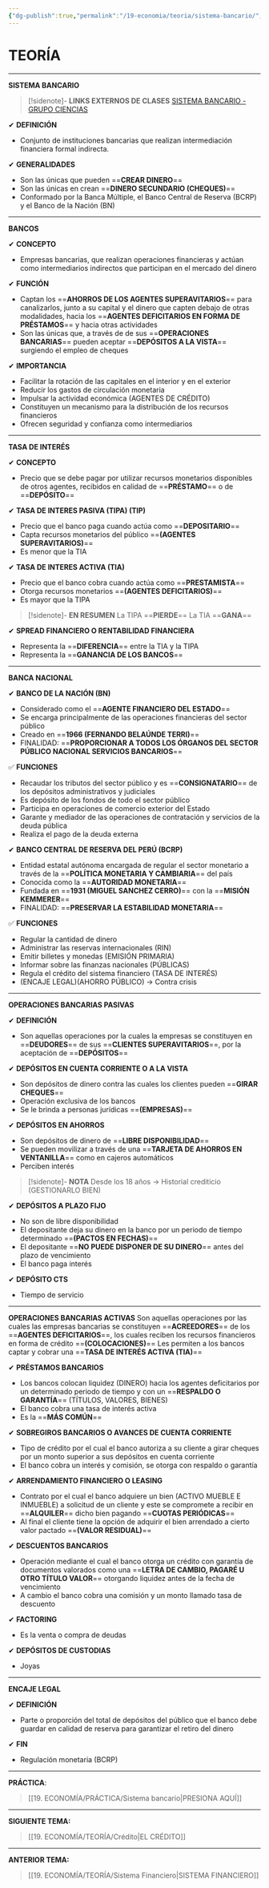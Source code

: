 ```yaml
---
{"dg-publish":true,"permalink":"/19-economia/teoria/sistema-bancario/","tags":["Economía","Teoría"]}
---
```


# TEORÍA
---
**SISTEMA BANCARIO**

>[!sidenote]- **LINKS EXTERNOS DE CLASES** 
>[SISTEMA BANCARIO - GRUPO CIENCIAS](https://youtu.be/eQGqWgklXWE?si=Q_XfSMF3jxB60svu)

✔ **DEFINICIÓN**
- Conjunto de instituciones bancarias que realizan intermediación financiera formal indirecta. 

✔ **GENERALIDADES**
- Son las únicas que pueden ==**CREAR DINERO**== 
- Son las únicas en crean ==**DINERO SECUNDARIO (CHEQUES)**==
- Conformado por la Banca Múltiple, el Banco Central de Reserva (BCRP) y el Banco de la Nación (BN)

---
**BANCOS**

✔ **CONCEPTO**
- Empresas bancarias, que realizan operaciones financieras y actúan como intermediarios indirectos que participan en el mercado del dinero

✔ **FUNCIÓN**
- Captan los ==**AHORROS DE LOS AGENTES SUPERAVITARIOS**== para canalizarlos, junto a su capital y el dinero que capten debajo de otras modalidades, hacia los ==**AGENTES DEFICITARIOS EN FORMA DE PRÉSTAMOS**== y hacia otras actividades 
- Son las únicas que, a través de de sus ==**OPERACIONES BANCARIAS**== pueden aceptar ==**DEPÓSITOS A LA VISTA**== surgiendo el empleo de cheques 

✔ **IMPORTANCIA**
- Facilitar la rotación de las capitales en el interior  y en el exterior
- Reducir los gastos de circulación monetaria
- Impulsar la actividad económica (AGENTES DE CRÉDITO)
- Constituyen un mecanismo para la distribución de los recursos financieros
- Ofrecen seguridad y confianza como intermediarios

---
**TASA DE INTERÉS**

✔ **CONCEPTO**
- Precio que se debe pagar por utilizar recursos monetarios disponibles de otros agentes, recibidos en calidad de ==**PRÉSTAMO**== o de ==**DEPÓSITO**== 

✔ **TASA DE INTERES PASIVA (TIPA) (TIP)**
- Precio que el banco paga cuando actúa como ==**DEPOSITARIO**== 
- Capta recursos monetarios del público ==**(AGENTES SUPERAVITARIOS)**== 
- Es menor que la TIA

✔ **TASA DE INTERES ACTIVA (TIA)**
- Precio que el banco cobra cuando actúa como ==**PRESTAMISTA**== 
- Otorga recursos monetarios ==**(AGENTES DEFICITARIOS)**== 
- Es mayor que la TIPA

>[!sidenote]- **EN RESUMEN**
>La TIPA ==**PIERDE**==
>La TIA ==**GANA**== 

✔ **SPREAD FINANCIERO O RENTABILIDAD FINANCIERA**
- Representa la ==**DIFERENCIA**== entre la TIA y la TIPA
- Representa la ==**GANANCIA DE LOS BANCOS**== 

---
**BANCA NACIONAL**

✔ **BANCO DE LA NACIÓN (BN)**
- Considerado como el ==**AGENTE FINANCIERO DEL ESTADO**== 
- Se encarga principalmente de las operaciones financieras del sector público
- Creado en ==**1966 (FERNANDO BELAÚNDE TERRI)**== 
- FINALIDAD: ==**PROPORCIONAR A TODOS LOS ÓRGANOS DEL SECTOR PÚBLICO NACIONAL SERVICIOS BANCARIOS**== 

✅ **FUNCIONES**
- Recaudar los tributos del sector público y es ==**CONSIGNATARIO**== de los depósitos administrativos y judiciales
- Es depósito de los fondos de todo el sector público
- Participa en operaciones de comercio exterior del Estado
- Garante y mediador de las operaciones de contratación y servicios de la deuda pública
- Realiza el pago de la deuda externa

✔ **BANCO CENTRAL DE RESERVA DEL PERÚ (BCRP)**
- Entidad estatal autónoma encargada de regular el sector monetario a través de la ==**POLÍTICA MONETARIA Y CAMBIARIA**== del país
- Conocida como la ==**AUTORIDAD MONETARIA**== 
- Fundada en ==**1931 (MIGUEL SANCHEZ CERRO)**== con la ==**MISIÓN KEMMERER**== 
- FINALIDAD: ==**PRESERVAR LA ESTABILIDAD MONETARIA**== 

✅ **FUNCIONES**
- Regular la cantidad de dinero
- Administrar las reservas internacionales (RIN)
- Emitir billetes y monedas (EMISIÓN PRIMARIA)
- Informar sobre las finanzas nacionales (PÚBLICAS)
- Regula el crédito del sistema financiero (TASA DE INTERÉS)
- (ENCAJE LEGAL)(AHORRO PÚBLICO) → Contra crisis 

---
**OPERACIONES BANCARIAS PASIVAS** 

✔ **DEFINICIÓN** 
- Son aquellas operaciones por la cuales la empresas se constituyen en ==**DEUDORES**== de sus ==**CLIENTES SUPERAVITARIOS**==, por la aceptación de ==**DEPÓSITOS**== 

✔ **DEPÓSITOS EN CUENTA CORRIENTE O A LA VISTA**
- Son depósitos de dinero contra las cuales los clientes pueden ==**GIRAR CHEQUES**==
- Operación exclusiva de los bancos
- Se le brinda a personas jurídicas ==**(EMPRESAS)**==

✔ **DEPÓSITOS EN AHORROS**
- Son depósitos de dinero de ==**LIBRE DISPONIBILIDAD**== 
- Se pueden movilizar a través de una ==**TARJETA DE AHORROS EN VENTANILLA**== como en cajeros automáticos 
- Perciben interés

>[!sidenote]- **NOTA**
>Desde los 18 años → Historial crediticio (GESTIONARLO BIEN)

✔ **DEPÓSITOS A PLAZO FIJO**
- No son de libre disponibilidad
- El depositante deja su dinero en la banco por un periodo de tiempo determinado ==**(PACTOS EN FECHAS)**==
- El depositante ==**NO PUEDE DISPONER DE SU DINERO**== antes del plazo de vencimiento
- El banco paga interés

✔ **DEPÓSITO CTS**
- Tiempo de servicio

---
**OPERACIONES BANCARIAS ACTIVAS**
Son aquellas operaciones por las cuales las empresas bancarias se constituyen ==**ACREEDORES**== de los ==**AGENTES DEFICITARIOS**==, los cuales reciben los recursos financieros en forma de crédito ==**(COLOCACIONES)**== 
Les permiten a los bancos captar y cobrar una ==**TASA DE INTERÉS ACTIVA (TIA)**==

✔ **PRÉSTAMOS BANCARIOS**
- Los bancos colocan liquidez (DINERO) hacia los agentes deficitarios por un determinado periodo de tiempo y con un ==**RESPALDO O GARANTÍA**== (TÍTULOS, VALORES, BIENES)
- El banco cobra una tasa de interés activa
- Es la ==**MÁS COMÚN**== 

✔ **SOBREGIROS BANCARIOS O AVANCES DE CUENTA CORRIENTE**
- Tipo de crédito por el cual el banco autoriza a su cliente a girar cheques por un monto superior a sus depósitos en cuenta corriente
- El banco cobra un interés y comisión, se otorga con respaldo o garantía

✔ **ARRENDAMIENTO FINANCIERO O LEASING** 
- Contrato por el cual el banco adquiere un bien (ACTIVO MUEBLE E INMUEBLE) a solicitud de un cliente y este se compromete a recibir en ==**ALQUILER**== dicho bien pagando ==**CUOTAS PERIÓDICAS**==
- Al final el cliente tiene la opción de adquirir el bien arrendado a cierto valor pactado ==**(VALOR RESIDUAL)**==

✔ **DESCUENTOS BANCARIOS**
- Operación mediante el cual el banco otorga un crédito con garantía de documentos valorados como una ==**LETRA DE CAMBIO, PAGARÉ U OTRO TÍTULO VALOR**== otorgando liquidez antes de la fecha de vencimiento
- A cambio el banco cobra una comisión y un monto llamado tasa de descuento 

✔ **FACTORING**
- Es la venta o compra de deudas

✔ **DEPÓSITOS DE CUSTODIAS**
- Joyas

---
**ENCAJE LEGAL**

✔ **DEFINICIÓN**
- Parte o proporción del total de depósitos del público que el banco debe guardar en calidad de reserva para garantizar el retiro del dinero

✔ **FIN**
- Regulación monetaria (BCRP)

---
**PRÁCTICA**:
>[[19. ECONOMÍA/PRÁCTICA/Sistema bancario\|PRESIONA AQUÍ]]

---
**SIGUIENTE TEMA:**
>[[19. ECONOMÍA/TEORÍA/Crédito\|EL CRÉDITO]]

---
**ANTERIOR TEMA:**
>[[19. ECONOMÍA/TEORÍA/Sistema Financiero\|SISTEMA FINANCIERO]]
